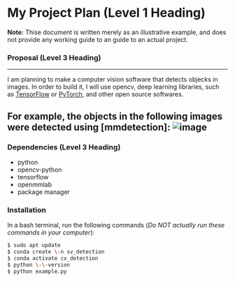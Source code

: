 # My Project Plan (Level 1 Heading)
**Note:** Thise document is written merely as an illustrative example, and does not provide any working guide to an guide to an actual project.

### Proposal (Level 3 Heading)
---------
I am planning to make a computer vision software that detects objecks in images.
In order to build it, I will use opencv, deep learning libraries, such as [TensorFlow]() or [PyTorch](), and other open source softwares.

For example, the objects in the following images were detected using [mmdetection]:
![image]()
-----------------
### Dependencies (Level 3 Heading)
- python
- opencv-python
- tensorflow
- openmmlab
- package manager

### Installation
In a bash terminal, run the following commands (*Do NOT actually run these commands in your computer*):
``` sh
$ sudo apt update
$ conda create \-n sv_detection
$ conda activate cv_detection
$ python \-\-version
$ python example.py
``` 
